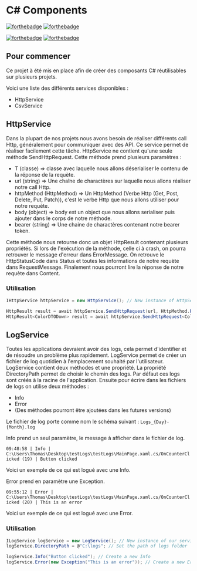 # C# Components

[![forthebadge](https://img.shields.io/nuget/v/ThomasBernard.CsharpTools?style=plastic)](https://www.nuget.org/packages/ThomasBernard.CsharpTools/)
[![forthebadge](https://img.shields.io/nuget/dt/ThomasBernard.CsharpTools)](https://www.nuget.org/packages/ThomasBernard.CsharpTools/)

[![forthebadge](https://forthebadge.com/images/badges/built-with-love.svg)](https://forthebadge.com)
[![forthebadge](https://forthebadge.com/images/badges/made-with-c-sharp.svg)](https://forthebadge.com)

## Pour commencer

Ce projet à été mis en place afin de créer des composants C# réutilisables sur plusieurs projets.

Voici une liste des différents services disponibles :
  - HttpService
  - CsvService


## HttpService

Dans la plupart de nos projets nous avons besoin de réaliser différents call Http, généralement pour communiquer avec des API. Ce service permet de réaliser facilement cette tâche. HttpService ne contient qu'une seule méthode SendHttpRequest. Cette méthode prend plusieurs paramètres :
  - T (classe) => classe avec laquelle nous allons déserialiser le contenu de la réponse de la requète.
  - url (string) => Une chaîne de charactères sur laquelle nous allons réaliser notre call Http.
  - httpMethod (HttpMethod) => Un HttpMethod (Verbe Http (Get, Post, Delete, Put, Patch)), c'est le verbe Http que nous allons utiliser pour notre requète.
  - body (object) => body est un object que nous allons serialiser puis ajouter dans le corps de notre méthode.
  - bearer (string) => Une chaine de charactères contenant notre bearer token.

Cette méthode nous retourne donc un objet HttpResult contenant plusieurs propriétés. Si lors de l'exécution de la méthode, celle ci à crash, on pourra retrouver le message d'erreur dans ErrorMessage. On retrouve le HttpStatusCode dans Status et toutes les informations de notre requète dans RequestMessage. Finalement nous pourront lire la réponse de notre requète dans Content.

### Utilisation
```C#
IHttpService httpService = new HttpService(); // New instance of HttpService

HttpResult result = await httpService.SendHttpRequest(url, HttpMethod.Post, body); // Send post method without body recuperation
HttpResult<ColorDTODown> result = await httpService.SendHttpRequest<ColorDTODown>(url, HttpMethod.Get); // Send get method and get the content of the request
```


## LogService

Toutes les applications devraient avoir des logs, cela permet d'identifier et de résoudre un problème plus rapidement. LogService permet de créer un fichier de log quotidien à l'emplacement souhaité par l'utilisateur. LogService contient deux méthodes et une propriété. La propriété DirectoryPath permet de choisir le chemin des logs. Par défaut ces logs sont créés à la racine de l'application. Ensuite pour écrire dans les fichiers de logs on utilise deux méthodes : 
  - Info 
  - Error
  - (Des méthodes pourront être ajoutées dans les futures versions)

Le fichier de log porte comme nom le schéma suivant : ```Logs_{Day}-{Month}.log ```

Info prend un seul paramètre, le message à afficher dans le fichier de log.

``` 09:48:58 | Info | C:\Users\Thomas\Desktop\testLogs\testLogs\MainPage.xaml.cs/OnCounterClicked (19) | Button clicked ```

Voici un exemple de ce qui est logué avec une Info.

Error prend en paramètre une Exception.

``` 09:55:12 | Error | C:\Users\Thomas\Desktop\testLogs\testLogs\MainPage.xaml.cs/OnCounterClicked (20) | This is an error ```

Voici un exemple de ce qui est logué avec une Error.

### Utilisation

```C#
ILogService logService = new LogService(); // New instance of our service
logService.DirectoryPath = @"C:\logs"; // Set the path of logs folder

logService.Info("Button clicked"); // Create a new Info
logService.Error(new Exception("This is an error")); // Create a new Error
```






